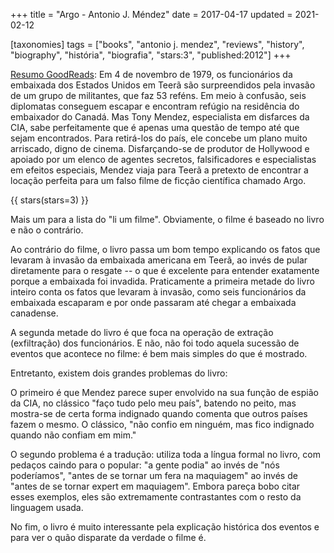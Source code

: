 +++
title = "Argo - Antonio J. Méndez"
date = 2017-04-17
updated = 2021-02-12

[taxonomies]
tags = ["books", "antonio j. mendez", "reviews", "history", "biography",
"história", "biografia", "stars:3", "published:2012"]
+++

[Resumo GoodReads](https://www.goodreads.com/book/show/16252385-argo):
Em 4 de novembro de 1979, os funcionários da embaixada dos Estados Unidos em
Teerã são surpreendidos pela invasão de um grupo de militantes, que faz 53
reféns. Em meio à confusão, seis diplomatas conseguem escapar e encontram
refúgio na residência do embaixador do Canadá. Mas Tony Mendez, especialista
em disfarces da CIA, sabe perfeitamente que é apenas uma questão de tempo até
que sejam encontrados. Para retirá-los do país, ele concebe um plano muito
arriscado, digno de cinema. Disfarçando-se de produtor de Hollywood e apoiado
por um elenco de agentes secretos, falsificadores e especialistas em efeitos
especiais, Mendez viaja para Teerã a pretexto de encontrar a locação perfeita
para um falso filme de ficção científica chamado Argo.

<!-- more -->

{{ stars(stars=3) }}

Mais um para a lista do "li um filme". Obviamente, o filme é baseado no livro
e não o contrário. 

Ao contrário do filme, o livro passa um bom tempo explicando os fatos que
levaram à invasão da embaixada americana em Teerã, ao invés de pular
diretamente para o resgate -- o que é excelente para entender exatamente
porque a embaixada foi invadida. Praticamente a primeira metade do livro
inteiro conta os fatos que levaram à invasão, como seis funcionários da
embaixada escaparam e por onde passaram até chegar a embaixada canadense.

A segunda metade do livro é que foca na operação de extração (exfiltração) dos
funcionários. E não, não foi todo aquela sucessão de eventos que acontece no
filme: é bem mais simples do que é mostrado.

Entretanto, existem dois grandes problemas do livro:

O primeiro é que Mendez parece super envolvido na sua função de espião da CIA,
no clássico "faço tudo pelo meu país", batendo no peito, mas mostra-se de
certa forma indignado quando comenta que outros países fazem o mesmo. O
clássico, "não confio em ninguém, mas fico indignado quando não confiam em
mim."

O segundo problema é a tradução: utiliza toda a língua formal no livro, com
pedaços caindo para o popular: "a gente podia" ao invés de "nós poderíamos",
"antes de se tornar um fera na maquiagem" ao invés de "antes de se tornar
expert em maquiagem". Embora pareça bobo citar esses exemplos, eles são
extremamente contrastantes com o resto da linguagem usada.

No fim, o livro é muito interessante pela explicação histórica dos eventos e
para ver o quão disparate da verdade o filme é.

<!-- 
vim:spelllang=pt:
-->
